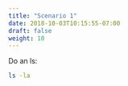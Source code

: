 ```yaml
---
title: "Scenario 1"
date: 2018-10-03T10:15:55-07:00
draft: false
weight: 10
---
```


Do an ls:

```bash
ls -la
```